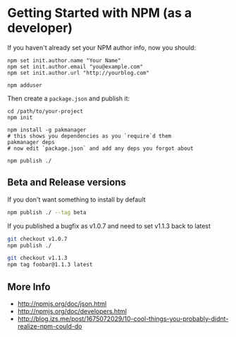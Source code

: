 Getting Started with NPM (as a developer)
===

If you haven't already set your NPM author info, now you should:

    npm set init.author.name "Your Name"
    npm set init.author.email "you@example.com"
    npm set init.author.url "http://yourblog.com"

    npm adduser

Then create a `package.json` and publish it:

    cd /path/to/your-project
    npm init

    npm install -g pakmanager
    # this shows you dependencies as you `require`d them
    pakmanager deps
    # now edit `package.json` and add any deps you forgot about

    npm publish ./

Beta and Release versions
---

If you don't want something to install by default

```bash
npm publish ./ --tag beta
```

If you published a bugfix as v1.0.7 and need to set v1.1.3 back to latest

```bash
git checkout v1.0.7
npm publish ./

git checkout v1.1.3
npm tag foobar@1.1.3 latest
```

More Info
---

  * http://npmjs.org/doc/json.html
  * http://npmjs.org/doc/developers.html
  * http://blog.izs.me/post/1675072029/10-cool-things-you-probably-didnt-realize-npm-could-do
